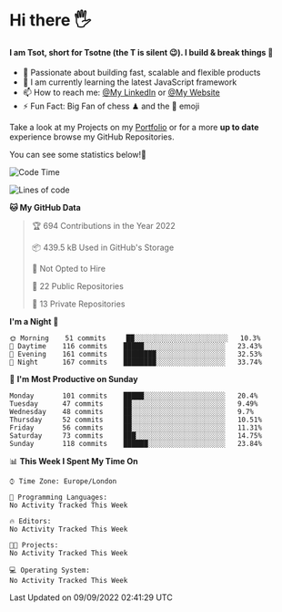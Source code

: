 # Hi there :raised_hand_with_fingers_splayed:
#### I am Tsot, short for Tsotne (the T is silent :wink:). I build & break things :space_invader:
- :telescope: Passionate about building fast, scalable and flexible products
- :seedling: I am currently learning the latest JavaScript framework 
- :mailbox: How to reach me: [@My LinkedIn](https://www.linkedin.com/in/tsotne-gvadzabia/) or [@My Website](https://tsotne.co.uk/contact)
- :zap: Fun Fact: Big Fan of chess ♟ and the 👾 emoji

Take a look at my Projects on my [Portfolio](https://tsotne.co.uk/) or for a more **up to date** experience browse my GitHub Repositories.

You can see some statistics below!:space_invader:
<!--START_SECTION:waka-->
![Code Time](http://img.shields.io/badge/Code%20Time-761%20hrs%202%20mins-blue)

![Lines of code](https://img.shields.io/badge/From%20Hello%20World%20I%27ve%20Written-625%20Thousand%20lines%20of%20code-blue)

**🐱 My GitHub Data** 

> 🏆 694 Contributions in the Year 2022
 > 
> 📦 439.5 kB Used in GitHub's Storage 
 > 
> 🚫 Not Opted to Hire
 > 
> 📜 22 Public Repositories 
 > 
> 🔑 13 Private Repositories  
 > 
**I'm a Night 🦉** 

```text
🌞 Morning    51 commits     ██░░░░░░░░░░░░░░░░░░░░░░░   10.3% 
🌆 Daytime    116 commits    █████░░░░░░░░░░░░░░░░░░░░   23.43% 
🌃 Evening    161 commits    ████████░░░░░░░░░░░░░░░░░   32.53% 
🌙 Night      167 commits    ████████░░░░░░░░░░░░░░░░░   33.74%

```
📅 **I'm Most Productive on Sunday** 

```text
Monday       101 commits    █████░░░░░░░░░░░░░░░░░░░░   20.4% 
Tuesday      47 commits     ██░░░░░░░░░░░░░░░░░░░░░░░   9.49% 
Wednesday    48 commits     ██░░░░░░░░░░░░░░░░░░░░░░░   9.7% 
Thursday     52 commits     ██░░░░░░░░░░░░░░░░░░░░░░░   10.51% 
Friday       56 commits     ██░░░░░░░░░░░░░░░░░░░░░░░   11.31% 
Saturday     73 commits     ███░░░░░░░░░░░░░░░░░░░░░░   14.75% 
Sunday       118 commits    ██████░░░░░░░░░░░░░░░░░░░   23.84%

```


📊 **This Week I Spent My Time On** 

```text
⌚︎ Time Zone: Europe/London

💬 Programming Languages: 
No Activity Tracked This Week

🔥 Editors: 
No Activity Tracked This Week

🐱‍💻 Projects: 
No Activity Tracked This Week

💻 Operating System: 
No Activity Tracked This Week

```


 Last Updated on 09/09/2022 02:41:29 UTC
<!--END_SECTION:waka-->
